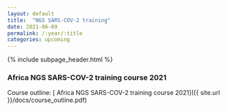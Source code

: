 ```yaml
---
layout: default
title:  "NGS SARS-COV-2 training"
date: 2021-06-09
permalink: /:year/:title
categories: upcoming
---
```


{% include subpage_header.html %}

### Africa NGS SARS-COV-2 training course 2021


Course outline: [ Africa NGS SARS-COV-2 training course 2021]({{ site.url }}/docs/course_outline.pdf)